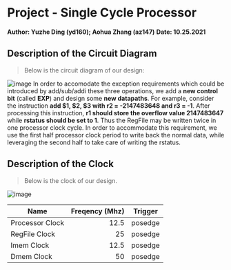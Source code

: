 # Project - Single Cycle Processor
**Author: Yuzhe Ding (yd160); Aohua Zhang (az147)**
**Date: 10.25.2021**

## Description of the Circuit Diagram
>Below is the circuit diagram of our design:

![image](https://github.com/DRbean264/Processor/tree/master/IMG/processor_structure.png)
In order to accomodate the exception requirements which could be introduced by add/sub/addi these three operations, we add a **new control bit** (called **EXP**) and design some **new datapaths**.
For example, consider the instruction **add $1, $2, $3 with r2 = -2147483648 and r3 = -1**.
After processing this instruction, **r1 should store the overflow value 2147483647** while **rstatus should be set to 1**. Thus the RegFile may be written twice in one processor clock cycle.
In order to accommodate this requirement, we use the first half processor clock period to write back the normal data, while leveraging the second half to take care of writing the rstatus.

## Description of the Clock
>Below is the clock of our design.

![image](https://github.com/DRbean264/Processor/tree/master/IMG/clock_logic.png)

| Name        | Freqency (Mhz)   |  Trigger  |
| --------   | -----:  | :----:  |
|Processor Clock      | 12.5 |   posedge   |
|RegFile Clock      | 25 |   posedge   |
|Imem Clock        |  12.5 |  posedge   |
|Dmem Clock        | 50 |  posedge  |
